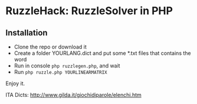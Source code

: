 # RuzzleHack: RuzzleSolver in PHP

## Installation

* Clone the repo or download it
* Create a folder YOURLANG.dict and put some *.txt files that contains the word
* Run in console `php ruzzlegen.php`, and wait
* Run `php ruzzle.php YOURLINEARMATRIX`

Enjoy it.

ITA Dicts: http://www.gilda.it/giochidiparole/elenchi.htm